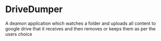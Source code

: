 # DriveDumper
A deamon application which watches a folder and uploads all content to google drive that it receives and then removes or keeps them as per the users choice
